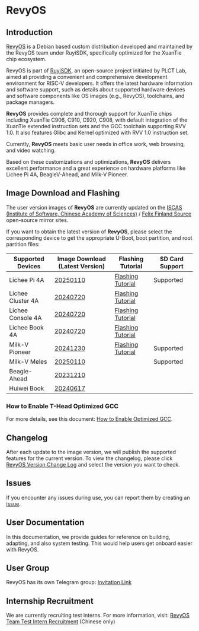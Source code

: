 # RevyOS

## Introduction

[RevyOS](https://github.com/revyos) is a Debian based custom distribution developed and maintained by the RevyOS team under RuyiSDK, specifically optimized for the XuanTie chip ecosystem.

RevyOS is part of [RuyiSDK](https://github.com/ruyisdk), an open-source project initiated by PLCT Lab, aimed at providing a convenient and comprehensive development environment for RISC-V developers. It offers the latest hardware information and software support, such as details about supported hardware devices and software components like OS images (e.g., RevyOS), toolchains, and package managers.

__RevyOS__ provides complete and thorough support for XuanTie chips including XuanTie C906, C910, C920, C908, with default integration of the XuanTie extended instruction sets and the GCC toolchain supporting RVV 1.0. It also features Glibc and Kernel optimized with RVV 1.0 instruction set.

Currently, __RevyOS__ meets basic user needs in office work, web browsing, and video watching.

Based on these customizations and optimizations, __RevyOS__ delivers excellent performance and a great experience on hardware platforms like Lichee Pi 4A, BeagleV-Ahead, and Milk-V Pioneer.

## Image Download and Flashing

The user version images of __RevyOS__ are currently updated on the [ISCAS (Institute of Software, Chinese Academy of Sciences)](https://mirror.iscas.ac.cn/revyos) / [Felix Finland Source](https://mirrors.felixc.at/revyos/) open-source mirror sites.

If you want to obtain the latest version of __RevyOS__, please select the corresponding device to get the appropriate U-Boot, boot partition, and root partition files:

| Supported Devices | Image Download (Latest Version)                                                  | Flashing Tutorial                                      | SD Card Support |
| ----------------- | -------------------------------------------------------------------------------- | ------------------------------------------------------ | --------------- |
| Lichee Pi 4A      | [20250110](https://mirror.iscas.ac.cn/revyos/extra/images/lpi4a/20250110/)       | [Flashing Tutorial](./Installation/licheepi4a.md)      | Supported       |
| Lichee Cluster 4A | [20240720](https://mirror.iscas.ac.cn/revyos/extra/images/lpi4a/)                | [Flashing Tutorial](./Installation/licheepi4a.md)      |                 |
| Lichee Console 4A | [20240720](https://mirror.iscas.ac.cn/revyos/extra/images/lcon4a/20240720/)      | [Flashing Tutorial](./Installation/licheeconsole4a.md) |                 |
| Lichee Book 4A    | [20240720](https://mirror.iscas.ac.cn/revyos/extra/images/laptop4a/)             | [Flashing Tutorial](./Installation/licheebook.md)      |                 |
| Milk-V Pioneer    | [20241230](https://mirror.iscas.ac.cn/revyos/extra/images/sg2042/20241230/)      | [Flashing Tutorial](./Installation/milkv-pioneer.md)   | Supported       |
| Milk-V Meles      | [20250110](https://mirror.iscas.ac.cn/revyos/extra/images/meles/20250110/)       |                                                        | Supported       |
| Beagle-Ahead      | [20231210](https://mirror.iscas.ac.cn/revyos/extra/images/beagle/20231210/)      |                                                        |                 |
| Huiwei Book       | [20240617](https://mirror.iscas.ac.cn/revyos/extra/images/huiwei/test/20240617/) |                                                        |                 |

### How to Enable T-Head Optimized GCC

For more details, see this document: [How to Enable Optimized GCC](build/debian/enable_optimization_gcc.md).

## Changelog

After each update to the image version, we will publish the supported features for the current version. To view the changelog, please click [RevyOS Version Change Log](./changelog/) and select the version you want to check.

## Issues

If you encounter any issues during use, you can report them by creating an [issue](https://github.com/revyos/revyos/issues).

## User Documentation

In this documentation, we provide guides for reference on building, adapting, and also system testing. This would help users get onboard easier with RevyOS.

## User Group

RevyOS has its own Telegram group: [Invitation Link](https://t.me/+Pi6px22-OsUxM2M1)

## Internship Recruitment

We are currently recruiting test interns. For more information, visit: [RevyOS Team Test Intern Recruitment](https://github.com/plctlab/weloveinterns/blob/master/open-internships.md#j143-revyos%E5%B0%8F%E9%98%9F%E6%B5%8B%E8%AF%95%E5%AE%9E%E4%B9%A0%E7%94%9F20241111%E5%BC%80%E6%94%BE100%E5%90%8D) (Chinese only)